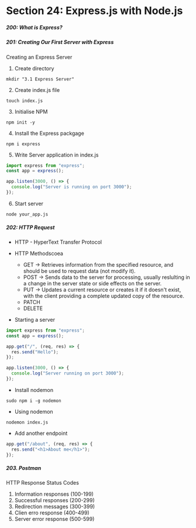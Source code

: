 <h1>Section 24: Express.js with Node.js</h1>

<h5>200: What is Express?</h5>

<h5>201: Creating Our First Server with Express  </h5>

Creating an Express Server

1. Create directory

```
mkdir "3.1 Express Server"
```

2. Create index.js file

```
touch index.js
```

3. Initialise NPM

```
npm init -y
```

4. Install the Express packgage

```
npm i express
```

5. Write Server application in index.js

```js
import express from "express";
const app = express();

app.listen(3000, () => {
  console.log("Server is running on port 3000");
});
```

6. Start server

```
node your_app.js
```

<h5>202: HTTP Request</h5>

- HTTP - HyperText Transfer Protocol

- HTTP Methodscoea

  - GET -> Retrieves information from the specified resource, and should be used to request data (not modify it).
  - POST -> Sends data to the server for processing, usually reslulting in a change in the server state or side effects on the server.
  - PUT -> Updates a current resource or creates it if it doesn't exist, with the client providing a complete updated copy of the resource.
  - PATCH
  - DELETE

- Starting a server

```js
import express from "express";
const app = express();

app.get("/", (req, res) => {
  res.send("Hello");
});

app.listen(3000, () => {
  console.log("Server running on port 3000");
});
```

- Install nodemon

```
sudo npm i -g nodemon
```

- Using nodemon

```
nodemon index.js
```

- Add another endpoint

```js
app.get("/about", (req, res) => {
  res.send("<h1>About me</h1>");
});
```

<h5>203. Postman</h5>

HTTP Response Status Codes

1. Information responses (100-199)
2. Successful responses (200-299)
3. Redirection messages (300-399)
4. Clien erro response (400-499)
5. Server error response (500-599)
